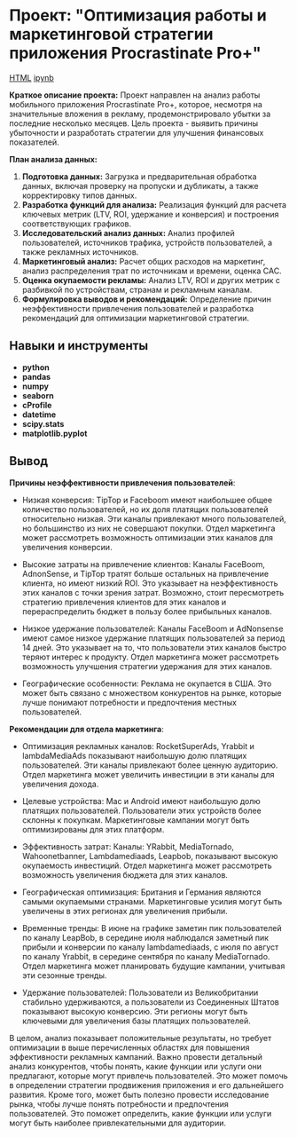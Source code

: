 # Проект: "Оптимизация работы и маркетинговой стратегии приложения Procrastinate Pro+"

[HTML](https://drive.google.com/file/d/1bQZ_5viUrPSF7Fn1Mqi2vkDGWBP2hh9_/view?usp=sharing)     [ipynb](https://github.com/VIctoriAMiokova/project/blob/main/application_optimization/Optimize_the_performance_and_marketing_strategy_of_the_application.ipynb)



**Краткое описание проекта:** Проект направлен на анализ работы мобильного приложения Procrastinate Pro+, которое, несмотря на значительные вложения в рекламу, продемонстрировало убытки за последние несколько месяцев. Цель проекта - выявить причины убыточности и разработать стратегии для улучшения финансовых показателей.



**План анализа данных:**

1.  **Подготовка данных:** Загрузка и предварительная обработка данных, включая проверку на пропуски и дубликаты, а также корректировку типов данных.
2.  **Разработка функций для анализа:** Реализация функций для расчета ключевых метрик (LTV, ROI, удержание и конверсия) и построения соответствующих графиков.
3.  **Исследовательский анализ данных:** Анализ профилей пользователей, источников трафика, устройств пользователей, а также рекламных источников.
4.  **Маркетинговый анализ:** Расчет общих расходов на маркетинг, анализ распределения трат по источникам и времени, оценка CAC.
5.  **Оценка окупаемости рекламы:** Анализ LTV, ROI и других метрик с разбивкой по устройствам, странам и рекламным каналам.
6.  **Формулировка выводов и рекомендаций:** Определение причин неэффективности привлечения пользователей и разработка рекомендаций для оптимизации маркетинговой стратегии.



## Навыки и инструменты

- **python** 
- **pandas**
- **numpy**
- **seaborn**
- **cProfile**
- **datetime**
- **scipy.stats**
- **matplotlib.pyplot**


## Вывод

**Причины неэффективности привлечения пользователей**:

- Низкая конверсия: TipTop и Faceboom имеют наибольшее общее количество пользователей, но их доля платящих пользователей относительно низкая. Эти каналы привлекают много пользователей, но большинство из них не совершают покупки. Отдел маркетинга может рассмотреть возможность оптимизации этих каналов для увеличения конверсии.

- Высокие затраты на привлечение клиентов: Каналы FaceBoom, AdnonSense, и TipTop тратят больше остальных на привлечение клиента, но имеют низкий ROI. Это указывает на неэффективность этих каналов с точки зрения затрат. Возможно, стоит пересмотреть стратегию привлечения клиентов для этих каналов и перераспределить бюджет в пользу более прибыльных каналов.

- Низкое удержание пользователей: Каналы FaceBoom и AdNonsense имеют самое низкое удержание платящих пользователей за период 14 дней. Это указывает на то, что пользователи этих каналов быстро теряют интерес к продукту. Отдел маркетинга может рассмотреть возможность улучшения стратегии удержания для этих каналов.

- Географические особенности: Реклама не окупается в США. Это может быть связано с множеством конкурентов на рынке, которые лучше понимают потребности и предпочтения местных пользователей.


**Рекомендации для отдела маркетинга**:

- Оптимизация рекламных каналов: RocketSuperAds, Yrabbit и lambdaMediaAds показывают наибольшую долю платящих пользователей. Эти каналы привлекают более ценную аудиторию. Отдел маркетинга может увеличить инвестиции в эти каналы для увеличения дохода.

- Целевые устройства: Mac и Android имеют наибольшую долю платящих пользователей. Пользователи этих устройств более склонны к покупкам. Маркетинговые кампании могут быть оптимизированы для этих платформ.

- Эффективность затрат: Каналы: YRabbit, MediaTornado, Wahoonetbanner, Lambdamediaads, Leapbob, показывают высокую окупаемость инвестиций. Отдел маркетинга может рассмотреть возможность увеличения бюджета для этих каналов.

- Географическая оптимизация: Британия и Германия являются самыми окупаемыми странами. Маркетинговые усилия могут быть увеличены в этих регионах для увеличения прибыли.

- Временные тренды: В июне на графике заметин пик пользователей по каналу LeapBob, в середине июля наблюдался заметный пик прибыли и конверсии по каналу lambdamediaads, с июля по август по каналу Yrabbit, в середине сентября по каналу MediaTornado. Отдел маркетинга может планировать будущие кампании, учитывая эти сезонные тренды.

- Удержание пользователей: Пользователи из Великобритании стабильно удерживаются, а пользователи из Соединенных Штатов показывают высокую конверсию. Эти регионы могут быть ключевыми для увеличения базы платящих пользователей.


В целом, анализ показывает положительные результаты, но требует оптимизации в выше перечисленных областях для повышения эффективности рекламных кампаний. Важно провести детальный анализ конкурентов, чтобы понять, какие функции или услуги они предлагают, которые могут привлечь пользователей. Это может помочь в определении стратегии продвижения приложения и его дальнейшего развития. Кроме того, может быть полезно провести исследование рынка, чтобы лучше понять потребности и предпочтения пользователей. Это поможет определить, какие функции или услуги могут быть наиболее привлекательными для аудитории.
